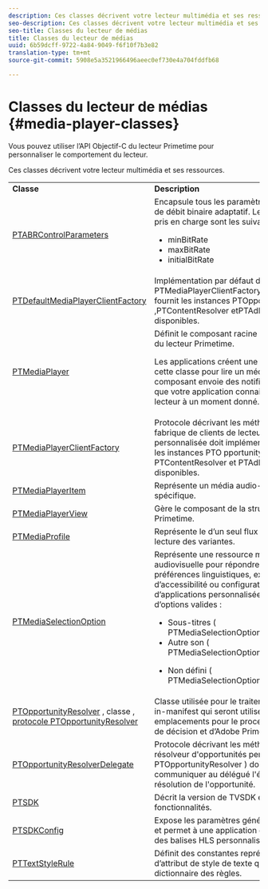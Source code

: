 ```yaml
---
description: Ces classes décrivent votre lecteur multimédia et ses ressources.
seo-description: Ces classes décrivent votre lecteur multimédia et ses ressources.
seo-title: Classes du lecteur de médias
title: Classes du lecteur de médias
uuid: 6b59dcff-9722-4a84-9049-f6f10f7b3e82
translation-type: tm+mt
source-git-commit: 5908e5a3521966496aeec0ef730e4a704fddfb68

---
```



# Classes du lecteur de médias {#media-player-classes}

Vous pouvez utiliser l’API Objectif-C du lecteur Primetime pour personnaliser le comportement du lecteur.

Ces classes décrivent votre lecteur multimédia et ses ressources.

<table frame="all" colsep="1" rowsep="1" id="table_bm2_wl2_2m"> 
 <tbody> 
  <tr rowsep="1"> 
   <td colname="1"><b>Classe</b> </td> 
   <td colname="2"><b>Description</b> </td> 
  </tr> 
  <tr rowsep="1"> 
   <td colname="1"><span class="codeph"><a href="https://help.adobe.com/en_US/primetime/api/psdk/appledoc/Classes/PTABRControlParameters.html" format="html" scope="external"> PTABRControlParameters</a></span> </td> 
   <td colname="2">Encapsule tous les paramètres de contrôle de débit binaire adaptatif. Les paramètres pris en charge sont les suivants : 
    <ul id="ul_pnh_hm2_2m"> 
     <li id="li_46572FE1EB514AFF8C9F731E44DAF30B"><span class="codeph"> minBitRate</span> </li> 
     <li id="li_A10C75C9A5234241A5B84A4139F4D143"><span class="codeph"> maxBitRate</span> </li> 
     <li id="li_4E77E367A2E848D2B3E1A9C52209A7B2"><span class="codeph"> initialBitRate</span> </li> 
    </ul> </td> 
  </tr> 
  <tr rowsep="1"> 
   <td colname="1"><span class="codeph"><a href="https://help.adobe.com/en_US/primetime/api/psdk/appledoc/Classes/PTDefaultMediaPlayerClientFactory.html" format="html" scope="external"> PTDefaultMediaPlayerClientFactory</a></span> </td> 
   <td colname="2"> Implémentation par défaut de <span class="codeph"> PTMediaPlayerClientFactory</span> dans TVSDK. Il fournit les instances PTOpportunityResolver <span class="codeph"> ,</span>PTContentResolver <span class="codeph"> et</span>PTAdPolicySelector <span class="codeph"></span> disponibles. </td> 
  </tr> 
  <tr rowsep="1"> 
   <td colname="1"><span class="codeph"><a href="https://help.adobe.com/en_US/primetime/api/psdk/appledoc/Classes/PTMediaPlayer.html" format="html" scope="external"> PTMediaPlayer</a></span> </td> 
   <td colname="2">Définit le composant racine pour la structure du lecteur Primetime. <p>Les applications créent une instance de cette classe pour lire un média. Ce composant envoie des notifications pour que votre application connaisse l’état du lecteur à un moment donné. </p> </td> 
  </tr> 
  <tr rowsep="1"> 
   <td colname="1"><span class="codeph"><a href="https://help.adobe.com/en_US/primetime/api/psdk/appledoc/Protocols/PTMediaPlayerClientFactory.html" format="html" scope="external"> PTMediaPlayerClientFactory</a></span> </td> 
   <td colname="2"> Protocole décrivant les méthodes qu’une fabrique de clients de lecteur multimédia personnalisée doit implémenter pour fournir les instances PTO <span class="codeph"> pportunityResolver</span> , <span class="codeph"> PTContentResolver</span> et <span class="codeph"> PTAdPolicySelector</span> disponibles. </td> 
  </tr> 
  <tr rowsep="1"> 
   <td colname="1"><span class="codeph"><a href="https://help.adobe.com/en_US/primetime/api/psdk/appledoc/Classes/PTMediaPlayerItem.html" format="html" scope="external"> PTMediaPlayerItem</a></span> </td> 
   <td colname="2"> Représente un média audio-vidéo spécifique. </td> 
  </tr> 
  <tr rowsep="1"> 
   <td colname="1"><span class="codeph"><a href="https://help.adobe.com/en_US/primetime/api/psdk/appledoc/Classes/PTMediaPlayerView.html" format="html" scope="external"> PTMediaPlayerView</a></span> </td> 
   <td colname="2"> Gère le composant  de la structure du lecteur Primetime. </td> 
  </tr> 
  <tr rowsep="1"> 
   <td colname="1"><span class="codeph"><a href="https://help.adobe.com/en_US/primetime/api/psdk/appledoc/Classes/PTMediaProfile.html" format="html" scope="external"> PTMediaProfile</a></span> </td> 
   <td colname="2"> Représente le  d’un seul flux dans la liste de lecture des variantes. </td> 
  </tr> 
  <tr rowsep="1"> 
   <td colname="1"><span class="codeph"><a href="https://help.adobe.com/en_US/primetime/api/psdk/appledoc/Classes/PTMediaSelectionOption.html" format="html" scope="external"> PTMediaSelectionOption</a></span> </td> 
   <td colname="2">Représente une ressource multimédia audiovisuelle pour répondre à différentes préférences linguistiques, exigences d’accessibilité ou configurations d’applications personnalisées. Types d’options valides : 
    <ul id="ul_p2q_gn2_2m"> 
     <li id="li_46BE5AE49732481FB6D336FFF896E5AD">Sous-titres (<span class="codeph"> PTMediaSelectionOptionTypeSous-titre</span>) </li> 
     <li id="li_6CEADCA12D4A48B7AE4A539985F32119">Autre son (<span class="codeph"> PTMediaSelectionOptionTypeAudio</span>) </li> 
     <li id="li_248D3D997F8A4B6E9B48869F84060D1F"> <p>Non défini (<span class="codeph"> PTMediaSelectionOptionTypeUndefined</span>) </p> </li> 
    </ul> </td> 
  </tr> 
  <tr rowsep="1"> 
   <td colname="1"><span class="codeph"><a href="https://help.adobe.com/en_US/primetime/api/psdk/appledoc/Classes/PTOpportunityResolver.html" format="html" scope="external"> PTOpportunityResolver</a> , classe </span> , <span class="codeph"><a href="https://help.adobe.com/en_US/primetime/api/psdk/appledoc/Protocols/PTOpportunityResolver.html" format="html" scope="external"> protocole PTOpportunityResolver</a></span> </td> 
   <td colname="2"> Classe utilisée pour le traitement de signaux in-manifest qui seront utilisés comme emplacements pour le processus de prise de décision et d’Adobe Primetime. </td> 
  </tr> 
  <tr rowsep="1"> 
   <td colname="1"><span class="codeph"><a href="https://help.adobe.com/en_US/primetime/api/psdk/appledoc/Protocols/PTOpportunityResolverDelegate.html" format="html" scope="external"> PTOpportunityResolverDelegate</a></span> </td> 
   <td colname="2"> Protocole décrivant les méthodes que le résolveur d'opportunités personnalisé ( <span class="codeph"> PTOpportunityResolver</span> ) doit utiliser pour communiquer au délégué l'état de la résolution de l'opportunité. </td> 
  </tr> 
  <tr rowsep="1"> 
   <td colname="1"><span class="codeph"><a href="https://help.adobe.com/en_US/primetime/api/psdk/appledoc/Classes/PTSDK.html" format="html" scope="external"> PTSDK</a></span> </td> 
   <td colname="2"> Décrit la version de TVSDK et ses fonctionnalités. </td> 
  </tr> 
  <tr rowsep="1"> 
   <td colname="1"><span class="codeph"><a href="https://help.adobe.com/en_US/primetime/api/psdk/appledoc/Classes/PTSDKConfig.html" format="html" scope="external"> PTSDKConfig</a></span> </td> 
   <td colname="2"> Expose les paramètres généraux de TVSDK et permet à une application de s’abonner à des balises HLS personnalisées. </td> 
  </tr> 
  <tr rowsep="1"> 
   <td colname="1"><span class="codeph"><a href="https://help.adobe.com/en_US/primetime/api/psdk/appledoc/Classes/PTTextStyleRule.html" format="html" scope="external"> PTTextStyleRule</a></span> </td> 
   <td colname="2"> Définit des constantes représentant les clés d’attribut de style de texte qui forment le dictionnaire des règles. </td> 
  </tr> 
 </tbody> 
</table>

